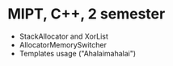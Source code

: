 # MIPT, C++, 2 semester
* StackAllocator and XorList
* AllocatorMemorySwitcher
* Templates usage ("Ahalaimahalai")
